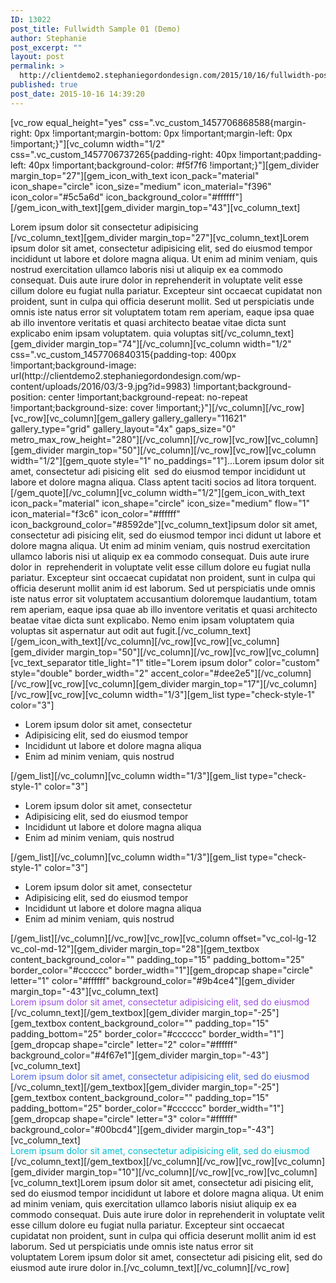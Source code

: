 ```yaml
---
ID: 13022
post_title: Fullwidth Sample 01 (Demo)
author: Stephanie
post_excerpt: ""
layout: post
permalink: >
  http://clientdemo2.stephaniegordondesign.com/2015/10/16/fullwidth-post-sample-3/
published: true
post_date: 2015-10-16 14:39:20
---
```

[vc_row equal_height="yes" css=".vc_custom_1457706868588{margin-right: 0px !important;margin-bottom: 0px !important;margin-left: 0px !important;}"][vc_column width="1/2" css=".vc_custom_1457706737265{padding-right: 40px !important;padding-left: 40px !important;background-color: #f5f7f6 !important;}"][gem_divider margin_top="27"][gem_icon_with_text icon_pack="material" icon_shape="circle" icon_size="medium" icon_material="f396" icon_color="#5c5a6d" icon_background_color="#ffffff"][/gem_icon_with_text][gem_divider margin_top="43"][vc_column_text]
<div class="title-h4">Lorem ipsum dolor sit
consectetur adipisicing</div>
[/vc_column_text][gem_divider margin_top="27"][vc_column_text]Lorem ipsum dolor sit amet, consectetur adipisicing elit, sed do eiusmod tempor incididunt ut labore et dolore magna aliqua. Ut enim ad minim veniam, quis nostrud exercitation ullamco laboris nisi ut aliquip ex ea commodo consequat. Duis aute irure dolor in reprehenderit in voluptate velit esse cillum dolore eu fugiat nulla pariatur. Excepteur sint occaecat cupidatat non proident, sunt in culpa qui officia deserunt mollit. Sed ut perspiciatis unde omnis iste natus error sit voluptatem totam rem aperiam, eaque ipsa quae ab illo inventore veritatis et quasi architecto beatae vitae dicta sunt explicabo enim ipsam voluptatem. quia voluptas sit[/vc_column_text][gem_divider margin_top="74"][/vc_column][vc_column width="1/2" css=".vc_custom_1457706840315{padding-top: 400px !important;background-image: url(http://clientdemo2.stephaniegordondesign.com/wp-content/uploads/2016/03/3-9.jpg?id=9983) !important;background-position: center !important;background-repeat: no-repeat !important;background-size: cover !important;}"][/vc_column][/vc_row][vc_row][vc_column][gem_gallery gallery_gallery="11621" gallery_type="grid" gallery_layout="4x" gaps_size="0" metro_max_row_height="280"][/vc_column][/vc_row][vc_row][vc_column][gem_divider margin_top="50"][/vc_column][/vc_row][vc_row][vc_column width="1/2"][gem_quote style="1" no_paddings="1"]...Lorem ipsum dolor sit amet, consectetur adi pisicing elit  sed do eiusmod tempor incididunt ut labore et dolore magna aliqua. Class aptent taciti socios ad litora torquent.[/gem_quote][/vc_column][vc_column width="1/2"][gem_icon_with_text icon_pack="material" icon_shape="circle" icon_size="medium" flow="1" icon_material="f3c6" icon_color="#ffffff" icon_background_color="#8592de"][vc_column_text]ipsum dolor sit amet, consectetur adi pisicing elit, sed do eiusmod tempor inci didunt ut labore et dolore magna aliqua. Ut enim ad minim veniam, quis nostrud exercitation ullamco laboris nisi ut aliquip ex ea commodo consequat. Duis aute irure dolor in  reprehenderit in voluptate velit esse cillum dolore eu fugiat nulla pariatur. Excepteur sint occaecat cupidatat non proident, sunt in culpa qui officia deserunt mollit anim id est laborum. Sed ut perspiciatis unde omnis iste natus error sit voluptatem accusantium doloremque laudantium, totam rem aperiam, eaque ipsa quae ab illo inventore veritatis et quasi architecto beatae vitae dicta sunt explicabo. Nemo enim ipsam voluptatem quia voluptas sit aspernatur aut odit aut fugit.[/vc_column_text][/gem_icon_with_text][/vc_column][/vc_row][vc_row][vc_column][gem_divider margin_top="50"][/vc_column][/vc_row][vc_row][vc_column][vc_text_separator title_light="1" title="Lorem ipsum dolor" color="custom" style="double" border_width="2" accent_color="#dee2e5"][/vc_column][/vc_row][vc_row][vc_column][gem_divider margin_top="17"][/vc_column][/vc_row][vc_row][vc_column width="1/3"][gem_list type="check-style-1" color="3"]
<ul>
 	<li>Lorem ipsum dolor sit amet, consectetur</li>
 	<li>Adipisicing elit, sed do eiusmod tempor</li>
 	<li>Incididunt ut labore et dolore magna aliqua</li>
 	<li>Enim ad minim veniam, quis nostrud</li>
</ul>
[/gem_list][/vc_column][vc_column width="1/3"][gem_list type="check-style-1" color="3"]
<ul>
 	<li>Lorem ipsum dolor sit amet, consectetur</li>
 	<li>Adipisicing elit, sed do eiusmod tempor</li>
 	<li>Incididunt ut labore et dolore magna aliqua</li>
 	<li>Enim ad minim veniam, quis nostrud</li>
</ul>
[/gem_list][/vc_column][vc_column width="1/3"][gem_list type="check-style-1" color="3"]
<ul>
 	<li>Lorem ipsum dolor sit amet, consectetur</li>
 	<li>Adipisicing elit, sed do eiusmod tempor</li>
 	<li>Incididunt ut labore et dolore magna aliqua</li>
 	<li>Enim ad minim veniam, quis nostrud</li>
</ul>
[/gem_list][/vc_column][/vc_row][vc_row][vc_column offset="vc_col-lg-12 vc_col-md-12"][gem_divider margin_top="28"][gem_textbox content_background_color="" padding_top="15" padding_bottom="25" border_color="#cccccc" border_width="1"][gem_dropcap shape="circle" letter="1" color="#ffffff" background_color="#9b4ce4"][gem_divider margin_top="-43"][vc_column_text]
<div class="styled-subtitle"><span style="color: #9b4ce4;">Lorem ipsum dolor sit amet, consectetur adipisicing elit, sed do eiusmod </span></div>
[/vc_column_text][/gem_textbox][gem_divider margin_top="-25"][gem_textbox content_background_color="" padding_top="15" padding_bottom="25" border_color="#cccccc" border_width="1"][gem_dropcap shape="circle" letter="2" color="#ffffff" background_color="#4f67e1"][gem_divider margin_top="-43"][vc_column_text]
<div class="styled-subtitle"><span style="color: #4f67e1;">Lorem ipsum dolor sit amet, consectetur adipisicing elit, sed do eiusmod </span></div>
[/vc_column_text][/gem_textbox][gem_divider margin_top="-25"][gem_textbox content_background_color="" padding_top="15" padding_bottom="25" border_color="#cccccc" border_width="1"][gem_dropcap shape="circle" letter="3" color="#ffffff" background_color="#00bcd4"][gem_divider margin_top="-43"][vc_column_text]
<div class="styled-subtitle"><span style="color: #00bcd4;">Lorem ipsum dolor sit amet, consectetur adipisicing elit, sed do eiusmod </span></div>
[/vc_column_text][/gem_textbox][/vc_column][/vc_row][vc_row][vc_column][gem_divider margin_top="10"][/vc_column][/vc_row][vc_row][vc_column][vc_column_text]Lorem ipsum dolor sit amet, consectetur adi pisicing elit, sed do eiusmod tempor incididunt ut labore et dolore magna aliqua. Ut enim ad minim veniam, quis exercitation ullamco laboris nisiut aliquip ex ea commodo consequat. Duis aute irure dolor in reprehenderit in voluptate velit esse cillum dolore eu fugiat nulla pariatur. Excepteur sint occaecat cupidatat non proident, sunt in culpa qui officia deserunt mollit anim id est laborum. Sed ut perspiciatis unde omnis iste natus error sit voluptatem Lorem ipsum dolor sit amet, consectetur adi pisicing elit, sed do eiusmod aute irure dolor in.[/vc_column_text][/vc_column][/vc_row]